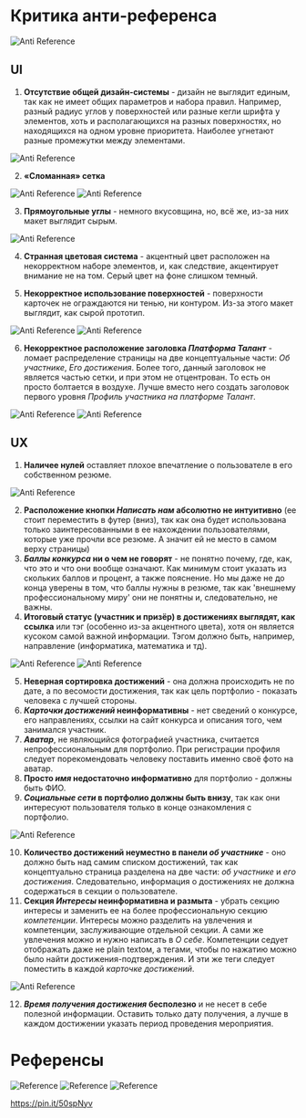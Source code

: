 # Критика анти-референса
![Anti Reference](https://github.com/HippocampusTeam/kruzok-pro-task-0/blob/main/imgs/normal.png)

## UI
1. **Отсутствие общей дизайн-системы** - дизайн не выглядит единым, так как не имеет общих параметров и набора правил. Например, разный радиус углов у поверхностей или разные кегли шрифта у элементов, хоть и располагающихся на разных поверхностях, но находящихся на одном уровне приоритета. Наиболее угнетают разные промежутки между элементами.

![Anti Reference](https://github.com/HippocampusTeam/kruzok-pro-task-0/blob/main/imgs/gaps.png)

2. **«Сломанная» сетка**

![Anti Reference](https://github.com/HippocampusTeam/kruzok-pro-task-0/blob/main/imgs/grid.png)
![Anti Reference](https://github.com/HippocampusTeam/kruzok-pro-task-0/blob/main/imgs/grid-good.png)

3. **Прямоугольные углы** - немного вкусовщина, но, всё же, из-за них макет выглядит сырым.

![Anti Reference](https://github.com/HippocampusTeam/kruzok-pro-task-0/blob/main/imgs/round-corners.png)

4. **Странная цветовая система** - акцентный цвет расположен на некорректном наборе элементов, и, как следствие, акцентирует внимание не на том. Серый цвет на фоне слишком темный.

5. **Некорректное использование поверхностей** - поверхности карточек не ограждаются ни тенью, ни контуром. Из-за этого макет выглядит, как сырой прототип.

![Anti Reference](https://github.com/HippocampusTeam/kruzok-pro-task-0/blob/main/imgs/cards_bad.png)
![Anti Reference](https://github.com/HippocampusTeam/kruzok-pro-task-0/blob/main/imgs/cards_good.png)

6. **Некорректное расположение заголовка *Платформа Талант***  - ломает распределение страницы на две концептуальные части: *Об участнике*, *Его достижения*. Более того, данный заголовок не является частью сетки, и при этом не отцентрован. То есть он просто болтается в воздухе. Лучше вместо него создать заголовок первого уровня *Профиль участника на платформе Талант*.

![Anti Reference](https://github.com/HippocampusTeam/kruzok-pro-task-0/blob/main/imgs/title-platform.png)
![Anti Reference](https://github.com/HippocampusTeam/kruzok-pro-task-0/blob/main/imgs/concept-parts.png)

## UX
1. **Наличее нулей** оставляет плохое впечатление о пользователе в его собственном резюме.

![Anti Reference](https://github.com/HippocampusTeam/kruzok-pro-task-0/blob/main/imgs/cards_bad.png)

2. **Расположение кнопки *Написать нам* абсолютно не интуитивно** (ее стоит переместить в футер (вниз), так как она будет использована только заинтересованными в ее нахождении пользователями, которые уже прочли все резюме. А значит ей не место в самом верху страницы)
3. ***Баллы конкурса* ни о чем не говорят** - не понятно почему, где, как, что это и что они вообще означают. Как минимум стоит указать из скольких баллов и процент, а также пояснение. Но мы даже не до конца уверены в том, что баллы нужны в резюме, так как 'внешнему профессиональному миру' они не понятны и, следовательно, не важны.
4. **Итоговый статус (участник и призёр) в достижениях выглядят, как ссылка** или тэг (особенно из-за акцентного цвета), хотя он является кусоком самой важной информации. Тэгом должно быть, например, направление (информатика, математика и тд).

![Anti Reference](https://github.com/HippocampusTeam/kruzok-pro-task-0/blob/main/imgs/status-as-link.png)
![Anti Reference](https://github.com/HippocampusTeam/kruzok-pro-task-0/blob/main/imgs/how-links-look.png)

5. **Неверная сортировка достижений** - она должна происходить не по дате, а по весомости достижения, так как цель портфолио - показать человека с лучшей стороны.
6. ***Карточки достижений* неинформативны** - нет сведений о конкурсе, его направлениях, ссылки на сайт конкурса и описания того, чем занимался участник.
7. ***Аватар***, не являющийся фотографией участника, считается непрофессиональным для портфолио. При регистрации профиля следует порекомендовать человеку поставить именно своё фото на аватар.
8. **Просто *имя* недостаточно информативно** для портфолио - должны быть ФИО.
9. ***Социальные сети* в портфолио должны быть внизу**, так как они интересуют пользователя только в конце ознакомления с портфолио.

![Anti Reference](https://github.com/HippocampusTeam/kruzok-pro-task-0/blob/main/imgs/social_media.PNG)

10. **Количество достижений неуместно в панели *об участнике*** - оно должно быть над самим списком достижений, так как концептуально страница разделена на две части: *об участнике* и *его достижения*. Следовательно, информация о достижениях не должна содержаться в секции о пользователе.
11. **Секция *Интересы* неинформативна и размыта** - убрать секцию интересы и заменить ее на более профессиональную секцию *компетенции*. Интересы можно разделить на увлечения и компетенции, заслуживающие отдельной секции. А сами же увлечения можно и нужно написать в *О себе*. Компетенции седует отображать даже не plain textом, а тегами, чтобы по нажатию можно было найти достижения-подтверждения. И эти же теги следует поместить в каждой *карточке достижений*.

![Anti Reference](https://github.com/HippocampusTeam/kruzok-pro-task-0/blob/main/imgs/skills.PNG)

12. ***Время получения достижения* бесполезно** и не несет в себе полезной информации. Оставить только дату получения, а лучше в каждом достижении указать период проведения мероприятия.

# Референсы

![Reference](https://downloader.disk.yandex.ru/preview/e95af22e1c4f25ec5b86926c6ec41611bbbd8854ec319981729faefc473a1c36/5f7b9b23/9mb6xP2y295o5Ae2flxeoXZIMufXZRrTiBV2LCS_paMIqE5PLyAhICb3MngwZBiman-Ofyl_xYg-TtlG-y684g==?uid=0&filename=2020-10-05_21-13-23.png&disposition=inline&hash=&limit=0&content_type=image%2Fpng&tknv=v2&owner_uid=301318645&size=2048x2048)
![Reference](https://downloader.disk.yandex.ru/preview/7016a3f68e25bef75f226ee18d2d97a4a16e28ffacfb84b8a8b5e04f49b3f553/5f7b9b6f/bc4nyN3t5JFfbprrYUVJamJ-_nXZR8RHdScYRfriocNRP6-cTPDV7mSgXl1l7vaqLFyeqw4ApZZdQUTALkD0QA==?uid=0&filename=2020-10-05_21-14-18.png&disposition=inline&hash=&limit=0&content_type=image%2Fpng&tknv=v2&owner_uid=301318645&size=2048x2048)
![Reference](https://i.pinimg.com/564x/b4/95/f9/b495f92de58f658728d6e19aa8e1ba86.jpg)

https://pin.it/50spNyv
